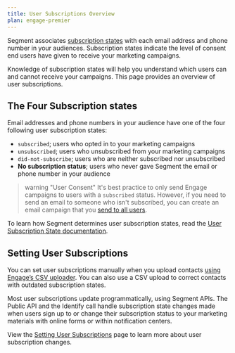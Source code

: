 ```yaml
---
title: User Subscriptions Overview
plan: engage-premier
---
```


Segment associates [subscription states](/docs/engage/user-subscriptions/set-user-subscriptions/) with each email address and phone number in your audiences. Subscription states indicate the level of consent end users have given to receive your marketing campaigns.

Knowledge of subscription states will help you understand which users can and cannot receive your campaigns. This page provides an overview of user subscriptions.

## The Four Subscription states

Email addresses and phone numbers in your audience have one of the four following user subscription states:

- `subscribed`; users who opted in to your marketing campaigns
- `unsubscribed`; users who unsubscribed from your marketing campaigns
- `did-not-subscribe`; users who are neither subscribed nor unsubscribed
- **No subscription status**; users who never gave Segment the email or phone number in your audience

> warning "User Consent"
> It's best practice to only send Engage campaigns to users with a `subscribed` status. However, if you need to send an email to someone who isn't subscribed, you can create an email campaign that you [send to all users](/docs/engage/campaigns/email-campaigns/#send-an-email-to-all-users/).


To learn how Segment determines user subscription states, read the [User Subscription State documentation](/docs/engage/user-subscriptions/subscription-states/).

## Setting User Subscriptions

You can set user subscriptions manually when you upload contacts [using Engage’s CSV uploader](/docs/engage/profiles/csv-upload/). You can also use a CSV upload to correct contacts with outdated subscription states.

Most user subscriptions update programmatically, using Segment APIs. The Public API and the Identify call handle subscription state changes made when users sign up to or change their subscription status to your marketing materials with online forms or within notification centers.

View the [Setting User Subscriptions](/docs/engage/user-subscriptions/set-user-subscriptions/) page to learn more about user subscription changes.
